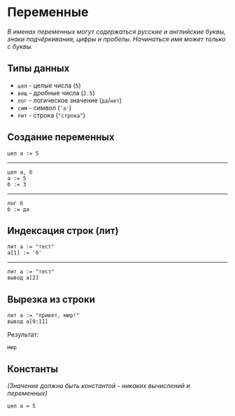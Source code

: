 <h1>Переменные</h1>

<i>В именах переменных могут содержаться русские и английские буквы,
знаки подчёркивания, цифры и пробелы. Начинаться имя может только с буквы.</i>

<h2>Типы данных</h2>

<ul>
  <li><code>цел</code> - целые числа (<code>5</code>)</li>
  <li><code>вещ</code> - дробные числа (<code>2.5</code>)</li>
  <li><code>лог</code> - логическое значение (<code>да</code>/<code>нет</code>)</li>
  <li><code>сим</code> - символ (<code>'а'</code>)</li>
  <li><code>лит</code> - строка (<code>"строка"</code>)</li>
</ul>

<h2>Создание переменных</h2>

```kumir
цел а := 5
```

<hr/>

```kumir
цел а, б
а := 5
б := 3
```

<hr/>

```kumir
лог б
б := да
```

<h2>Индексация строк (лит)</h2>

```kumir
лит а := "тест"
а[1] := 'б'
```

<hr/>

```kumir
лит а := "тест"
вывод а[2]
```

<h2>Вырезка из строки</h2>

```kumir
лит а := "привет, мир!"
вывод а[9:11]
```

Результат:

```
мир
```

<h2>Константы</h2>

<i>(Значение должно быть константой - никаких вычислений и переменных)</i>

```kumir
цел а = 5
```
